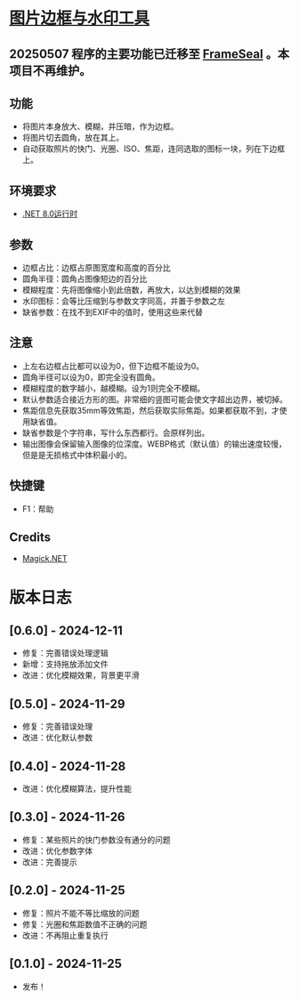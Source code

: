 # [图片边框与水印工具](https://github.com/GarthTB/FrameMark)

## 20250507 程序的主要功能已迁移至 [FrameSeal](https://github.com/GarthTB/FrameSeal) 。本项目不再维护。

## 功能

- 将图片本身放大、模糊，并压暗，作为边框。
- 将图片切去圆角，放在其上。
- 自动获取照片的快门、光圈、ISO、焦距，连同选取的图标一块，列在下边框上。

## 环境要求

- [.NET 8.0运行时](https://dotnet.microsoft.com/zh-cn/download/dotnet/8.0)

## 参数

- 边框占比：边框占原图宽度和高度的百分比
- 圆角半径：圆角占图像短边的百分比
- 模糊程度：先将图像缩小到此倍数，再放大，以达到模糊的效果
- 水印图标：会等比压缩到与参数文字同高，并置于参数之左
- 缺省参数：在找不到EXIF中的值时，使用这些来代替

## 注意

- 上左右边框占比都可以设为0，但下边框不能设为0。
- 圆角半径可以设为0，即完全没有圆角。
- 模糊程度的数字越小，越模糊。设为1则完全不模糊。
- 默认参数适合接近方形的图。非常细的竖图可能会使文字超出边界，被切掉。
- 焦距信息先获取35mm等效焦距，然后获取实际焦距。如果都获取不到，才使用缺省值。
- 缺省参数是个字符串，写什么东西都行。会原样列出。
- 输出图像会保留输入图像的位深度。WEBP格式（默认值）的输出速度较慢，但是是无损格式中体积最小的。

## 快捷键

- F1：帮助

## Credits

- [Magick.NET](https://github.com/dlemstra/Magick.NET)

# 版本日志

## [0.6.0] - 2024-12-11

- 修复：完善错误处理逻辑
- 新增：支持拖放添加文件
- 改进：优化模糊效果，背景更平滑

## [0.5.0] - 2024-11-29

- 修复：完善错误处理
- 改进：优化默认参数

## [0.4.0] - 2024-11-28

- 改进：优化模糊算法，提升性能

## [0.3.0] - 2024-11-26

- 修复：某些照片的快门参数没有通分的问题
- 改进：优化参数字体
- 改进：完善提示

## [0.2.0] - 2024-11-25

- 修复：照片不能不等比缩放的问题
- 修复：光圈和焦距数值不正确的问题
- 改进：不再阻止重复执行

## [0.1.0] - 2024-11-25

- 发布！
